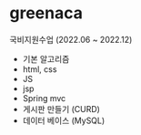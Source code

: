 # greenaca
국비지원수업 (2022.06 ~ 2022.12)

- 기본 알고리즘
- html, css
- JS
- jsp
- Spring mvc
- 게시판 만들기 (CURD)
- 데이터 베이스 (MySQL)
